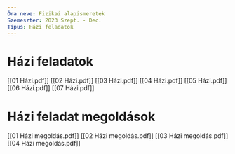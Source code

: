 ```yaml
---
Óra neve: Fizikai alapismeretek
Szemeszter: 2023 Szept. - Dec.
Típus: Házi feladatok
---
```

# Házi feladatok
[[01 Házi.pdf]]
[[02 Házi.pdf]]
[[03 Házi.pdf]]
[[04 Házi.pdf]]
[[05 Házi.pdf]]
[[06 Házi.pdf]]
[[07 Házi.pdf]]
# Házi feladat megoldások
[[01 Házi megoldás.pdf]]
[[02 Házi megoldás.pdf]]
[[03 Házi megoldás.pdf]]
[[04 Házi megoldás.pdf]]